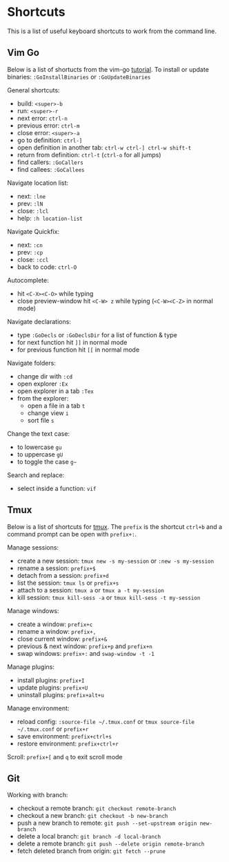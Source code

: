 # Shortcuts

This is a list of useful keyboard shortcuts to work from the command line.

## Vim Go

Below is a list of shortucts from the vim-go [tutorial](https://github.com/fatih/vim-go-tutorial).
To install or update binaries: `:GoInstallBinaries` or `:GoUpdateBinaries`

General shortcuts:

- build: `<super>-b`
- run: `<super>-r`
- next error: `ctrl-n`
- previous error: `ctrl-m`
- close error: `<super>-a`
- go to definition: `ctrl-]`
- open definition in another tab: `ctrl-w ctrl-] ctrl-w shift-t`
- return from definition: `ctrl-t` (`ctrl-o` for all jumps)
- find callers: `:GoCallers`
- find callees: `:GoCallees`

Navigate location list:

- next: `:lne`
- prev: `:lN`
- close: `:lcl`
- help: `:h location-list`

Navigate Quickfix:

- next: `:cn`
- prev: `:cp`
- close: `:ccl`
- back to code: `ctrl-O`

Autocomplete:

- hit `<C-X><C-O>` while typing
- close preview-window hit `<C-W> z` while typing (`<C-W><C-Z>` in normal mode)

Navigate declarations:

- type `:GoDecls` or `:GoDeclsDir` for a list of function & type
- for next function hit `]]` in normal mode
- for previous function hit `[[` in normal mode

Navigate folders:

- change dir with `:cd`
- open explorer `:Ex`
- open explorer in a tab `:Tex`
- from the explorer:
    - open a file in a tab `t`
    - change view `i`
    - sort file `s`

Change the text case:

- to lowercase `gu`
- to uppercase `gU`
- to toggle the case `g~`

Search and replace:

- select inside a function: `vif`

## Tmux

Below is a list of shortcuts for [tmux](https://github.com/tmux/tmux).
The `prefix` is the shortcut `ctrl+b` and a command prompt can be open with `prefix+:`.

Manage sessions:

- create a new session: `tmux new -s my-session` or `:new -s my-session`
- rename a session: `prefix+$`
- detach from a session: `prefix+d`
- list the session: `tmux ls` or `prefix+s`
- attach to a session: `tmux a` or `tmux a -t my-session`
- kill session: `tmux kill-sess -a` or `tmux kill-sess -t my-session`

Manage windows:

- create a window: `prefix+c`
- rename a window: `prefix+,`
- close current window: `prefix+&`
- previous & next window: `prefix+p` and `prefix+n`
- swap windows: `prefix+:` and `swap-window -t -1`

Manage plugins:

- install plugins: `prefix+I`
- update plugins: `prefix+U`
- uninstall plugins: `prefix+alt+u`

Manage environment:

- reload config: `:source-file ~/.tmux.conf` or `tmux source-file ~/.tmux.conf` or `prefix+r`
- save environment: `prefix+ctrl+s`
- restore environment: `prefix+ctrl+r`

Scroll: `prefix+[` and `q` to exit scroll mode

## Git

Working with branch:

- checkout a remote branch: `git checkout remote-branch`
- checkout a new branch: `git checkout -b new-branch`
- push a new branch to remote: `git push --set-upstream origin new-branch`
- delete a local branch: `git branch -d local-branch`
- delete a remote branch: `git push --delete origin remote-branch`
- fetch deleted branch from origin: `git fetch --prune`
